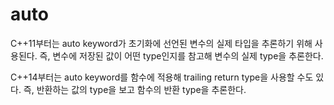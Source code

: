 # auto

C++11부터는 auto keyword가 초기화에 선언된 변수의 실제 타입을 추론하기 위해 사용된다. 즉, 변수에 저장된 값이 어떤 type인지를 참고해 변수의 실제 type을 추론한다.

C++14부터는 auto keyword를 함수에 적용해 trailing return type을 사용할 수도 있다. 즉, 반환하는 값의 type을 보고 함수의 반환 type을 추론한다.

